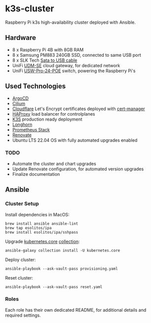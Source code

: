 # k3s-cluster

Raspberry Pi k3s high-availability cluster deployed with Ansible.

## Hardware

- 8 x Raspberry Pi 4B with 8GB RAM
- 8 x Samsung PM883 240GB SSD, connected to same USB port
- 8 x SLK Tech [Sata to USB cable](https://www.amazon.com/gp/product/B07S9CKV7X/)
- UniFi [UDM-SE](https://store.ui.com/us/en/collections/unifi-dream-machine/products/udm-se) cloud gateway, for dedicated network
- UniFi [USW-Pro-24-POE](https://store.ui.com/us/en/collections/unifi-switching-pro-power-over-ethernet/products/usw-pro-24-poe) switch, powering the Raspberry Pi's

## Used Technologies

- [ArgoCD](https://argoproj.github.io/cd/)
- [Cilium](https://cilium.io)
- [Cloudflare](https://www.cloudflare.com) Let's Encrypt certificates deployed with [cert-manager](https://cert-manager.io)
- [HAProxy](https://www.haproxy.org) load balancer for controlplanes
- [K3S](https://k3s.io) production ready deployment
- [Longhorn](https://longhorn.io)
- [Prometheus Stack](https://github.com/prometheus-community/helm-charts/tree/main/charts/kube-prometheus-stack)
- [Renovate](https://github.com/renovatebot/renovate)
- Ubuntu LTS 22.04 OS with fully automated upgrades enabled

### TODO

- Automate the cluster and chart upgrades
- Update Renovate configuration, for automated version upgrades
- Finalize documentation

## Ansible

### Cluster Setup

Install dependencies in MacOS:

```shell
brew install ansible ansible-lint
brew tap esolitos/ipa
brew install esolitos/ipa/sshpass
```

Upgrade [kubernetes.core](https://github.com/ansible-collections/kubernetes.core/blob/main/docs/kubernetes.core.helm_module.rst) [collection](https://docs.ansible.com/ansible/latest/collections_guide/collections_installing.html):

```shell
ansible-galaxy collection install -U kubernetes.core
```

Deploy cluster:

```shell
ansible-playbook --ask-vault-pass provisioning.yaml
```

Reset cluster:

```shell
ansible-playbook --ask-vault-pass reset.yaml
```

### Roles

Each role has their own dedicated README, for additional details and required settings.
